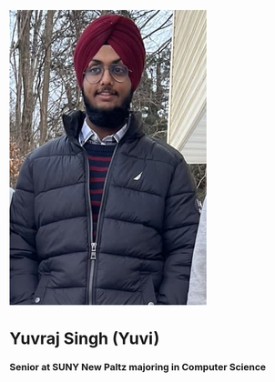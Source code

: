 ![alt text](data/me.jpg)
# Yuvraj Singh (Yuvi)
### Senior at SUNY New Paltz majoring in Computer Science